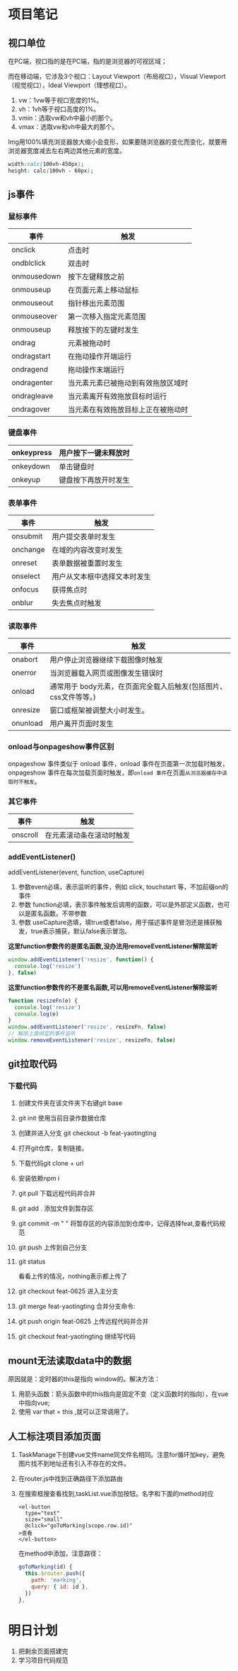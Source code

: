 # 项目笔记

## 视口单位

在PC端，视口指的是在PC端，指的是浏览器的可视区域；

而在移动端，它涉及3个视口：Layout Viewport（布局视口），Visual Viewport（视觉视口），Ideal Viewport（理想视口）。

1. vw：1vw等于视口宽度的1%。
2. vh：1vh等于视口高度的1%。
3. vmin：选取vw和vh中最小的那个。
4. vmax：选取vw和vh中最大的那个。

Img用100%填充浏览器放大缩小会变形，如果要随浏览器的变化而变化，就要用浏览器宽度减去左右两边其他元素的宽度。

```css
width:calc(100vh-450px);
height: calc(100vh - 60px);
```

## js事件

### 鼠标事件

| 事件        | 触发                               |
| ----------- | ---------------------------------- |
| onclick     | 点击时                             |
| ondblclick  | 双击时                             |
| onmousedown | 按下左键释放之前                   |
| onmouseup   | 在页面元素上移动鼠标               |
| onmouseout  | 指针移出元素范围                   |
| onmouseover | 第一次移入指定元素范围             |
| onmouseup   | 释放按下的左键时发生               |
| ondrag      | 元素被拖动时                       |
| ondragstart | 在拖动操作开端运行                 |
| ondragend   | 拖动操作末端运行                   |
| ondragenter | 当元素元素已被拖动到有效拖放区域时 |
| ondragleave | 当元素离开有效拖放目标时运行       |
| ondragover  | 当元素在有效拖放目标上正在被拖动时 |

### 键盘事件

| onkeypress | 用户按下一键未释放时 |
| ---------- | -------------------- |
| onkeydown  | 单击键盘时           |
| onkeyup    | 键盘按下再放开时发生 |

### 表单事件

| 事件     | 触发                         |
| -------- | ---------------------------- |
| onsubmit | 用户提交表单时发生           |
| onchange | 在域的内容改变时发生         |
| onreset  | 表单数据被重置时发生         |
| onselect | 用户从文本框中选择文本时发生 |
| onfocus  | 获得焦点时                   |
| onblur   | 失去焦点时触发               |

### 读取事件

| 事件     | 触发                                                         |
| -------- | ------------------------------------------------------------ |
| onabort  | 用户停止浏览器继续下载图像时触发                             |
| onerror  | 当浏览器载入网页或图像发生错误时                             |
| onload   | 通常用于 body元素，在页面完全载入后触发(包括图片、css文件等等。) |
| onresize | 窗口或框架被调整大小时发生。                                 |
| onunload | 用户离开页面时发生                                           |

### onload与onpageshow事件区别

onpageshow 事件类似于 onload 事件，onload 事件在页面第一次加载时触发， onpageshow 事件在每次加载页面时触发，即`onload 事件`在页面`从浏览器缓存中读取时不触发`。

### 其它事件

| 事件     | 触发                     |
| -------- | ------------------------ |
| onscroll | 在元素滚动条在滚动时触发 |

### addEventListener()

addEventListener(event, function, useCapture)

1. 参数event必填，表示监听的事件，例如 click, touchstart 等，不加前缀on的事件
2. 参数 function必填，表示事件触发后调用的函数，可以是外部定义函数，也可以是匿名函数。不带参数
3. 参数 useCapture选填，填true或者false，用于描述事件是冒泡还是捕获触发，true表示捕获，默认false表示冒泡。

**这里function参数传的是匿名函数,没办法用removeEventListener解除监听**

```js
window.addEventListener('resize', function() {
  console.log('resize')
}, false)
```

**这里function参数传的不是匿名函数,可以用removeEventListener解除监听**

```js
function resizeFn(e) {
  console.log('resize')
  console.log(e)
}
window.addEventListener('resize', resizeFn, false)
// 解除上面绑定的事件监听
window.removeEventListener('resize', resizeFn, false)
```

## git拉取代码

### 下载代码

1. 创建文件夹在该文件夹下右键git base

2. git init 使用当前目录作数据仓库

3. 创建并进入分支 git checkout -b feat-yaotingting

4. 打开git仓库，复制链接。

5. 下载代码git clone + url

6. 安装依赖npm i

7. git pull 下载远程代码并合并

8. git add . 添加文件到暂存区

9. git commit -m " "  将暂存区的内容添加到仓库中，记得选择feat,查看代码规范

10. git push 上传到自己分支

11. git status

    看看上传的情况，nothing表示都上传了

12. git checkout feat-0625 进入主分支

13. git merge feat-yaotingting 合并分支命令:

14. git push origin feat-0625  上传远程代码并合并

15. git checkout feat-yaotingting 继续写代码

## mount无法读取data中的数据

原因就是：定时器的this是指向 window的。解决方法：

1. 用箭头函数：箭头函数中的this指向是固定不变（定义函数时的指向），在vue中指向vue;
2. 使用 var that = this ,就可以正常调用了。

## 人工标注项目添加页面

1. TaskManage下创建vue文件name同文件名相同。注意for循环加key，避免图片找不到地址还有引入不存在的文件。

2. 在router.js中找到正确路径下添加路由

3. 在搜索框搜查看找到,taskList.vue添加按钮。名字和下面的method对应

   ```vue
   <el-button
     type="text"
     size="small"
     @click="goToMarking(scope.row.id)"
   >查看
   </el-button>
   ```

   在method中添加，注意路径：

   ```js
   goToMarking(id) {
     this.$router.push({
       path: 'marking',
       query: { id: id },
     })
   },
   ```

# 明日计划

1. 把剩余页面搭建完
2. 学习项目代码规范


